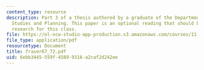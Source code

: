 ```yaml
---
content_type: resource
description: Part 3 of a thesis authored by a graduate of the Department of Urban
  Studies and Planning. This paper is an optional reading that should be useful in
  research for this class.
file: https://ol-ocw-studio-app-production.s3.amazonaws.com/courses/11-423-information-and-communication-technologies-in-community-development-spring-2004/6ebb3445559f45899316a2caf2d242ee_fraser67_72.pdf
file_type: application/pdf
resourcetype: Document
title: fraser67_72.pdf
uid: 6ebb3445-559f-4589-9316-a2caf2d242ee
---
```

